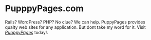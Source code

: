 # PupppyPages.com

Rails? WordPress? PHP? No clue? We can help. PuppyPages provides
qualty web sites for any application. But dont take my word for
it. Visit [*PupppyPages*](http://www.pupppypages.com) today!.
